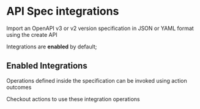# API Spec integrations

Import an OpenAPI v3 or v2 version specification in JSON or YAML format using the create API

Integrations are **enabled** by default;

## Enabled Integrations

Operations defined inside the specification can be invoked using action outcomes

Checkout actions to use these integration operations